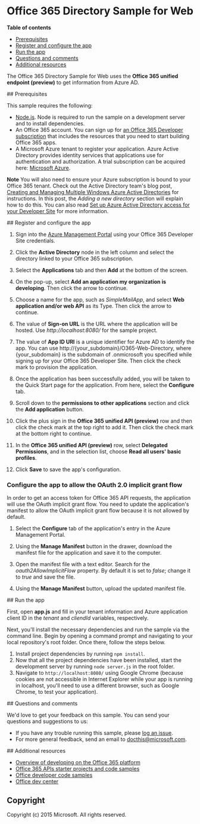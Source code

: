 # Office 365 Directory Sample for Web

**Table of contents**

* [Prerequisites](#prerequisites)
* [Register and configure the app](#configure) 
* [Run the app](#run-the-sample)
* [Questions and comments](#questions-and-comments)
* [Additional resources](#additional-resources)

The Office 365 Directory Sample for Web uses the **Office 365 unified endpoint (preview)** to get information from Azure AD.

<a name="prerequisites"/>
## Prerequisites

This sample requires the following:
* [Node.js](https://nodejs.org/). Node is required to run the sample on a development server and to install dependencies.
* An Office 365 account. You can sign up for [an Office 365 Developer subscription](http://aka.ms/ro9c62) that includes the resources that you need to start building Office 365 apps.
* A Microsoft Azure tenant to register your application. Azure Active Directory provides identity services that applications use for authentication and authorization. A trial subscription can be acquired here: [Microsoft Azure](http://aka.ms/jjm0q7).

**Note**  You will also need to ensure your Azure subscription is bound to your Office 365 tenant. Check out the Active Directory team's blog post, [Creating and Managing Multiple Windows Azure Active Directories](http://aka.ms/lrb3ln) for instructions. In this post, the *Adding a new directory* section will explain how to do this. You can also read [Set up Azure Active Directory access for your Developer Site](http://aka.ms/fv273q) for more information.


<a name="configure"/>
## Register and configure the app

1. Sign into the [Azure Management Portal](https://manage.windowsazure.com/) using your Office 365 Developer Site credentials.

2. Click the **Active Directory** node in the left column and select the directory linked to your Office 365 subscription.

3. Select the **Applications** tab and then **Add** at the bottom of the screen.

4. On the pop-up, select **Add an application my organization is developing**. Then click the arrow to continue. 

5. Choose a name for the app, such as *SimpleMailApp*, and select **Web application and/or web API** as its Type. Then click the arrow to continue.

6. The value of **Sign-on URL** is the URL where the application will be hosted. Use *http://localhost:8080/* for the sample project.

7. The value of **App ID URI** is a unique identifier for Azure AD to identify the app. You can use http://{your_subdomain}/O365-Web-Directory, where {your_subdomain} is the subdomain of .onmicrosoft you specified while signing up for your Office 365 Developer Site. Then click the check mark to provision the application.

8. Once the application has been successfully added, you will be taken to the Quick Start page for the application. From here, select the **Configure** tab.

9. Scroll down to the **permissions to other applications** section and click the **Add application** button.

10. Click the plus sign in the **Office 365 unified API (preview)** row and then click the check mark at the top right to add it. Then click the check mark at the bottom right to continue.

11. In the **Office 365 unified API (preview)** row, select **Delegated Permissions**, and in the selection list, choose **Read all users' basic profiles**.

12. Click **Save** to save the app's configuration.

### Configure the app to allow the OAuth 2.0 implicit grant flow

In order to get an access token for Office 365 API requests, the application will use the OAuth implicit grant flow. You need to update the application's manifest to allow the OAuth implicit grant flow because it is not allowed by default. 

1. Select the **Configure** tab of the application's entry in the Azure Management Portal. 

2. Using the **Manage Manifest** button in the drawer, download the manifest file for the application and save it to the computer.

3. Open the manifest file with a text editor. Search for the *oauth2AllowImplicitFlow* property. By default it is set to *false*; change it to *true* and save the file.

4. Using the **Manage Manifest** button, upload the updated manifest file.

<a name="run-the-sample"/>
## Run the app

First, open **app.js** and fill in your tenant information and Azure application client ID in the *tenant* and *cliendId* variables, respectively. 

Next, you'll install the necessary dependencies and run the sample via the command line. Begin by opening a command prompt and navigating to your local repository's root folder. Once there, follow the steps below.

1. Install project dependencies by running ```npm install```.
2. Now that all the project dependencies have been installed, start the development server by running ```node server.js``` in the root folder.
3. Navigate to ```http://localhost:8080/``` using Google Chrome (because cookies are not accessible in Internet Explorer while your app is running in localhost, you'll need to use a different browser, such as Google Chrome, to test your application).

<a name="questions-and-comments"/>
## Questions and comments

We'd love to get your feedback on this sample. You can send your questions and suggestions to us:

* If you have any trouble running this sample, please [log an issue](https://github.com/OfficeDev/O365-Web-CORS-Directory/issues).
* For more general feedback, send an email to [docthis@microsoft.com](mailto:docthis@microsoft.com?subject=Feedback%20on%20the%20Office%20365%20Directory%20sample%20for%20Web).
  
<a name="additional-resources"/>
## Additional resources

- [Overview of developing on the Office 365 platform](http://aka.ms/kbwa5c)
- [Office 365 APIs starter projects and code samples](http://aka.ms/x1kpnz)
- [Office developer code samples](http://aka.ms/afh45z)
- [Office dev center](http://aka.ms/uftrm1)

## Copyright
Copyright (c) 2015 Microsoft. All rights reserved.
